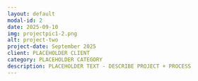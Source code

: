 ```yaml
---
layout: default
modal-id: 2
date: 2025-09-10
img: projectpic1-2.png
alt: project-two
project-date: September 2025
client: PLACEHOLDER CLIENT
category: PLACEHOLDER CATEGORY
description: PLACEHOLDER TEXT - DESCRIBE PROJECT + PROCESS
---
```

